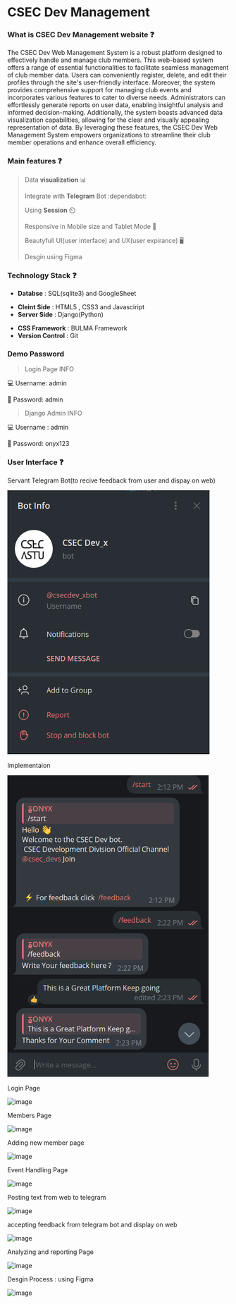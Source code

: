 # CSEC Dev Management 


### What is CSEC Dev Management website ❓

The CSEC Dev Web Management System is a robust platform designed to effectively handle and manage club members. This web-based system offers a range of essential functionalities to facilitate seamless management of club member data. Users can conveniently register, delete, and edit their profiles through the site's user-friendly interface. Moreover, the system provides comprehensive support for managing club events and incorporates various features to cater to diverse needs. Administrators can effortlessly generate reports on user data, enabling insightful analysis and informed decision-making. Additionally, the system boasts advanced data visualization capabilities, allowing for the clear and visually appealing representation of data. By leveraging these features, the CSEC Dev Web Management System empowers organizations to streamline their club member operations and enhance overall efficiency.










### Main features ❓

> Data **visualization** 📊
>
> 
> Integrate with **Telegram** Bot :dependabot:
>
> 
> Using **Session** ⏲️
> 
>
> Responsive in Mobile size and Tablet Mode 📱
>
> 
> Beautyfull UI(user interface) and UX(user expirance) 🖥️
>
> Desgin using Figma













### Technology Stack ❓


- **Databse** : SQL(sqlite3) and GoogleSheet
* **Cleint Side** : HTML5 , CSS3 and Javasciript
* **Server Side** : Django(Python)
+ **CSS Framework** : BULMA Framework
+ **Version Control** : Git


### Demo Password

> Login Page INFO


💻 Username: admin

🔑 Password:  admin



> Django Admin INFO


💻 Username : admin

🔑 Password: onyx123



### User Interface ❓







Servant Telegram Bot(to recive feedback from user and dispay on web)

![Alt text](image-1.png)

Implementaion

![Alt text](image-2.png)



Login Page

![image](https://github.com/BereketDan/CSECdev/assets/86808497/34f7627a-a622-44a1-9ef7-422ddef193a8)


Members Page

![image](https://github.com/BereketDan/CSECdev/assets/86808497/0b725164-f68b-4136-8df3-4b4587d541ee)

Adding new member page

![image](https://github.com/BereketDan/CSECdev/assets/86808497/8440cfe5-ba33-4ced-b3cb-d3942bc433a7)



Event Handling Page

![image](https://github.com/BereketDan/CSECdev/assets/86808497/5493e1e2-5374-4cb2-a7fe-a3547c79b07e)



Posting text from web to telegram

![image](https://github.com/BereketDan/CSECdev/assets/86808497/74be7173-5927-4fb3-9a11-b5528f24ae5a)



accepting feedback from telegram bot and display on web

![image](https://github.com/BereketDan/CSECdev/assets/86808497/64cf5bea-80d9-47b6-b883-4b9fcb4d6a1d)


Analyzing and reporting Page


![image](https://github.com/BereketDan/CSECdev/assets/86808497/a5618cde-5b80-473b-9bad-ab10b8c86c0d)


Desgin Process : using Figma

![image](https://github.com/BereketDan/CSECdev/assets/86808497/8dc612b8-f3ff-48d4-9115-8abd1fdc54f3)

